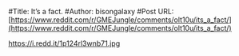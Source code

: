 #Title: It’s a fact.
#Author: bisongalaxy
#Post URL: [https://www.reddit.com/r/GMEJungle/comments/olt10u/its_a_fact/](https://www.reddit.com/r/GMEJungle/comments/olt10u/its_a_fact/)


https://i.redd.it/1p124rl3wnb71.jpg